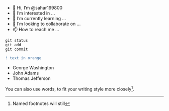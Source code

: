 - 👋 Hi, I’m @sahar199800
- 👀 I’m interested in ...
- 🌱 I’m currently learning ...
- 💞️ I’m looking to collaborate on ...
- 📫 How to reach me ...
```
git status
git add
git commit
```
```diff
! text in orange
```
<!---
sahar199800/sahar199800 is a ✨ special ✨ repository because its `README.md` (this file) appears on your GitHub profile.
You can click the Preview link to take a look at your changes.
--->

- George Washington
- John Adams
- Thomas Jefferson


You can also use words, to fit your writing style more closely[^note].

[^note]:
    Named footnotes will still

